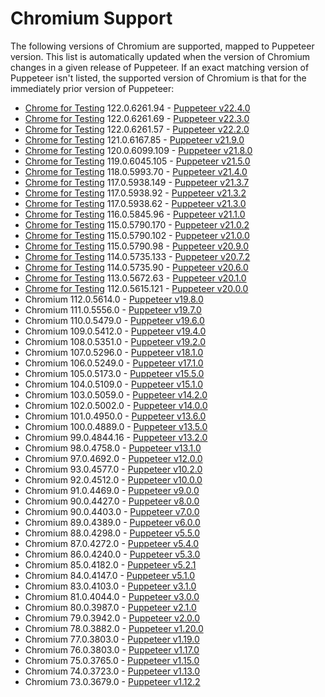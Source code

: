 # Chromium Support

The following versions of Chromium are supported, mapped to Puppeteer version. This list is automatically updated when the version of Chromium changes in a given release of Puppeteer. If an exact matching version of Puppeteer isn't listed, the supported version of Chromium is that for the immediately prior version of Puppeteer:

<!-- version-start -->

- [Chrome for Testing](https://developer.chrome.com/blog/chrome-for-testing/) 122.0.6261.94 - [Puppeteer v22.4.0](https://github.com/puppeteer/puppeteer/blob/puppeteer-v22.4.0/docs/api/index.md)
- [Chrome for Testing](https://developer.chrome.com/blog/chrome-for-testing/) 122.0.6261.69 - [Puppeteer v22.3.0](https://github.com/puppeteer/puppeteer/blob/puppeteer-v22.3.0/docs/api/index.md)
- [Chrome for Testing](https://developer.chrome.com/blog/chrome-for-testing/) 122.0.6261.57 - [Puppeteer v22.2.0](https://github.com/puppeteer/puppeteer/blob/puppeteer-v22.2.0/docs/api/index.md)
- [Chrome for Testing](https://developer.chrome.com/blog/chrome-for-testing/) 121.0.6167.85 - [Puppeteer v21.9.0](https://github.com/puppeteer/puppeteer/blob/puppeteer-v21.9.0/docs/api/index.md)
- [Chrome for Testing](https://developer.chrome.com/blog/chrome-for-testing/) 120.0.6099.109 - [Puppeteer v21.8.0](https://github.com/puppeteer/puppeteer/blob/puppeteer-v21.8.0/docs/api/index.md)
- [Chrome for Testing](https://developer.chrome.com/blog/chrome-for-testing/) 119.0.6045.105 - [Puppeteer v21.5.0](https://github.com/puppeteer/puppeteer/blob/puppeteer-v21.5.0/docs/api/index.md)
- [Chrome for Testing](https://developer.chrome.com/blog/chrome-for-testing/) 118.0.5993.70 - [Puppeteer v21.4.0](https://github.com/puppeteer/puppeteer/blob/puppeteer-v21.4.0/docs/api/index.md)
- [Chrome for Testing](https://developer.chrome.com/blog/chrome-for-testing/) 117.0.5938.149 - [Puppeteer v21.3.7](https://github.com/puppeteer/puppeteer/blob/puppeteer-v21.3.7/docs/api/index.md)
- [Chrome for Testing](https://developer.chrome.com/blog/chrome-for-testing/) 117.0.5938.92 - [Puppeteer v21.3.2](https://github.com/puppeteer/puppeteer/blob/puppeteer-v21.3.2/docs/api/index.md)
- [Chrome for Testing](https://developer.chrome.com/blog/chrome-for-testing/) 117.0.5938.62 - [Puppeteer v21.3.0](https://github.com/puppeteer/puppeteer/blob/puppeteer-v21.3.0/docs/api/index.md)
- [Chrome for Testing](https://developer.chrome.com/blog/chrome-for-testing/) 116.0.5845.96 - [Puppeteer v21.1.0](https://github.com/puppeteer/puppeteer/blob/puppeteer-v21.1.0/docs/api/index.md)
- [Chrome for Testing](https://developer.chrome.com/blog/chrome-for-testing/) 115.0.5790.170 - [Puppeteer v21.0.2](https://github.com/puppeteer/puppeteer/blob/puppeteer-v21.0.2/docs/api/index.md)
- [Chrome for Testing](https://developer.chrome.com/blog/chrome-for-testing/) 115.0.5790.102 - [Puppeteer v21.0.0](https://github.com/puppeteer/puppeteer/blob/puppeteer-v21.0.0/docs/api/index.md)
- [Chrome for Testing](https://developer.chrome.com/blog/chrome-for-testing/) 115.0.5790.98 - [Puppeteer v20.9.0](https://github.com/puppeteer/puppeteer/blob/puppeteer-v20.9.0/docs/api/index.md)
- [Chrome for Testing](https://developer.chrome.com/blog/chrome-for-testing/) 114.0.5735.133 - [Puppeteer v20.7.2](https://github.com/puppeteer/puppeteer/blob/puppeteer-v20.7.2/docs/api/index.md)
- [Chrome for Testing](https://developer.chrome.com/blog/chrome-for-testing/) 114.0.5735.90 - [Puppeteer v20.6.0](https://github.com/puppeteer/puppeteer/blob/puppeteer-v20.6.0/docs/api/index.md)
- [Chrome for Testing](https://developer.chrome.com/blog/chrome-for-testing/) 113.0.5672.63 - [Puppeteer v20.1.0](https://github.com/puppeteer/puppeteer/blob/puppeteer-v20.1.0/docs/api/index.md)
- [Chrome for Testing](https://developer.chrome.com/blog/chrome-for-testing/) 112.0.5615.121 - [Puppeteer v20.0.0](https://github.com/puppeteer/puppeteer/blob/puppeteer-v20.0.0/docs/api/index.md)
- Chromium 112.0.5614.0 - [Puppeteer v19.8.0](https://github.com/puppeteer/puppeteer/blob/puppeteer-v19.8.0/docs/api/index.md)
- Chromium 111.0.5556.0 - [Puppeteer v19.7.0](https://github.com/puppeteer/puppeteer/blob/puppeteer-v19.7.0/docs/api/index.md)
- Chromium 110.0.5479.0 - [Puppeteer v19.6.0](https://github.com/puppeteer/puppeteer/blob/puppeteer-v19.6.0/docs/api/index.md)
- Chromium 109.0.5412.0 - [Puppeteer v19.4.0](https://github.com/puppeteer/puppeteer/blob/puppeteer-v19.4.0/docs/api/index.md)
- Chromium 108.0.5351.0 - [Puppeteer v19.2.0](https://github.com/puppeteer/puppeteer/blob/v19.2.0/docs/api/index.md)
- Chromium 107.0.5296.0 - [Puppeteer v18.1.0](https://github.com/puppeteer/puppeteer/blob/v18.1.0/docs/api/index.md)
- Chromium 106.0.5249.0 - [Puppeteer v17.1.0](https://github.com/puppeteer/puppeteer/blob/v17.1.0/docs/api/index.md)
- Chromium 105.0.5173.0 - [Puppeteer v15.5.0](https://github.com/puppeteer/puppeteer/blob/v15.5.0/docs/api/index.md)
- Chromium 104.0.5109.0 - [Puppeteer v15.1.0](https://github.com/puppeteer/puppeteer/blob/v15.1.0/docs/api.md)
- Chromium 103.0.5059.0 - [Puppeteer v14.2.0](https://github.com/puppeteer/puppeteer/blob/v14.2.0/docs/api.md)
- Chromium 102.0.5002.0 - [Puppeteer v14.0.0](https://github.com/puppeteer/puppeteer/blob/v14.0.0/docs/api.md)
- Chromium 101.0.4950.0 - [Puppeteer v13.6.0](https://github.com/puppeteer/puppeteer/blob/v13.6.0/docs/api.md)
- Chromium 100.0.4889.0 - [Puppeteer v13.5.0](https://github.com/puppeteer/puppeteer/blob/v13.5.0/docs/api.md)
- Chromium 99.0.4844.16 - [Puppeteer v13.2.0](https://github.com/puppeteer/puppeteer/blob/v13.2.0/docs/api.md)
- Chromium 98.0.4758.0 - [Puppeteer v13.1.0](https://github.com/puppeteer/puppeteer/blob/v13.1.0/docs/api.md)
- Chromium 97.0.4692.0 - [Puppeteer v12.0.0](https://github.com/puppeteer/puppeteer/blob/v12.0.0/docs/api.md)
- Chromium 93.0.4577.0 - [Puppeteer v10.2.0](https://github.com/puppeteer/puppeteer/blob/v10.2.0/docs/api.md)
- Chromium 92.0.4512.0 - [Puppeteer v10.0.0](https://github.com/puppeteer/puppeteer/blob/v10.0.0/docs/api.md)
- Chromium 91.0.4469.0 - [Puppeteer v9.0.0](https://github.com/puppeteer/puppeteer/blob/v9.0.0/docs/api.md)
- Chromium 90.0.4427.0 - [Puppeteer v8.0.0](https://github.com/puppeteer/puppeteer/blob/v8.0.0/docs/api.md)
- Chromium 90.0.4403.0 - [Puppeteer v7.0.0](https://github.com/puppeteer/puppeteer/blob/v7.0.0/docs/api.md)
- Chromium 89.0.4389.0 - [Puppeteer v6.0.0](https://github.com/puppeteer/puppeteer/blob/v6.0.0/docs/api.md)
- Chromium 88.0.4298.0 - [Puppeteer v5.5.0](https://github.com/puppeteer/puppeteer/blob/v5.5.0/docs/api.md)
- Chromium 87.0.4272.0 - [Puppeteer v5.4.0](https://github.com/puppeteer/puppeteer/blob/v5.4.0/docs/api.md)
- Chromium 86.0.4240.0 - [Puppeteer v5.3.0](https://github.com/puppeteer/puppeteer/blob/v5.3.0/docs/api.md)
- Chromium 85.0.4182.0 - [Puppeteer v5.2.1](https://github.com/puppeteer/puppeteer/blob/v5.2.1/docs/api.md)
- Chromium 84.0.4147.0 - [Puppeteer v5.1.0](https://github.com/puppeteer/puppeteer/blob/v5.1.0/docs/api.md)
- Chromium 83.0.4103.0 - [Puppeteer v3.1.0](https://github.com/puppeteer/puppeteer/blob/v3.1.0/docs/api.md)
- Chromium 81.0.4044.0 - [Puppeteer v3.0.0](https://github.com/puppeteer/puppeteer/blob/v3.0.0/docs/api.md)
- Chromium 80.0.3987.0 - [Puppeteer v2.1.0](https://github.com/puppeteer/puppeteer/blob/v2.1.0/docs/api.md)
- Chromium 79.0.3942.0 - [Puppeteer v2.0.0](https://github.com/puppeteer/puppeteer/blob/v2.0.0/docs/api.md)
- Chromium 78.0.3882.0 - [Puppeteer v1.20.0](https://github.com/puppeteer/puppeteer/blob/v1.20.0/docs/api.md)
- Chromium 77.0.3803.0 - [Puppeteer v1.19.0](https://github.com/puppeteer/puppeteer/blob/v1.19.0/docs/api.md)
- Chromium 76.0.3803.0 - [Puppeteer v1.17.0](https://github.com/puppeteer/puppeteer/blob/v1.17.0/docs/api.md)
- Chromium 75.0.3765.0 - [Puppeteer v1.15.0](https://github.com/puppeteer/puppeteer/blob/v1.15.0/docs/api.md)
- Chromium 74.0.3723.0 - [Puppeteer v1.13.0](https://github.com/puppeteer/puppeteer/blob/v1.13.0/docs/api.md)
- Chromium 73.0.3679.0 - [Puppeteer v1.12.2](https://github.com/puppeteer/puppeteer/blob/v1.12.2/docs/api.md)
<!-- version-end -->
